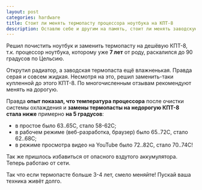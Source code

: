 ```yaml
---
layout: post
categories: hardware
title: Стоит ли менять термопасту процессора ноутбука на КПТ-8
description: Оставлю себе и другим на память, стоит ли менять заводскую термопасту на отечественную КПТ-8 если ноутбук стал сильно греться
---
```


Решил почистить ноутбук и заменить термопасту на дешёвую КПТ-8,
т.к. процессор ноутбука, которому уже __7 лет__ от роду, раскалился до 90
градусов по Цельсию.

Открутил радиатор, а заводская термопаста ещё влажненькая. Правда серая и совсем
жидкая. Несмотря на это, решил заменить-таки купленной до этого КПТ-8.
По многочисленным отзывам рекомендуют менять на дорогую.

Правда __опыт показал, что температура процессора__ после очистки системы охлаждения
и __замены термопасты на недорогую КПТ-8__ __стала ниже__ примерно
__на 5 градусов__:

- в простое было 63..65C, стало 58-62C;
- в рабочем режиме (веб-разработка, браузер) было 65..72C, стало 62..68C;
- в режиме просмотра видео на YouTube было 72..82C, стало 70..74C!

Так же пришлось избавиться от опасного вздутого аккумулятора. Теперь работаю от
сети.

Так что если термопасте больше 3-4 лет, смело меняйте! Пускай ваша техника живёт
долго.

